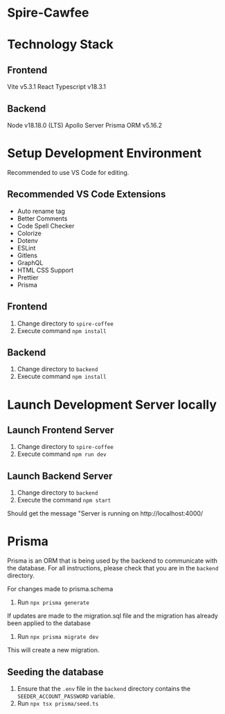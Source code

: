 # Spire-Cawfee

<!-- At some point we want to include a description of the app here -->

# Technology Stack

## Frontend

Vite v5.3.1
React Typescript v18.3.1

## Backend

Node v18.18.0 (LTS)
Apollo Server
Prisma ORM v5.16.2

# Setup Development Environment

Recommended to use VS Code for editing.

## Recommended VS Code Extensions

- Auto rename tag
- Better Comments
- Code Spell Checker
- Colorize
- Dotenv
- ESLint
- Gitlens
- GraphQL
- HTML CSS Support
- Prettier
- Prisma

## Frontend

1. Change directory to `spire-coffee`
2. Execute command `npm install`

## Backend

1. Change directory to `backend`
2. Execute command `npm install`

# Launch Development Server locally

## Launch Frontend Server

1. Change directory to `spire-coffee`
2. Execute command `npm run dev`

## Launch Backend Server

1. Change directory to `backend`
2. Execute the command `npm start`

Should get the message "Server is running on http://localhost:4000/

# Prisma

Prisma is an ORM that is being used by the backend to communicate with the database. For all instructions, please check that you are in the `backend` directory.

For changes made to prisma.schema

1. Run `npx prisma generate`

If updates are made to the migration.sql file and the migration has already been applied to the database

1. Run `npx prisma migrate dev`

This will create a new migration.

## Seeding the database

1. Ensure that the `.env` file in the `backend` directory contains the `SEEDER_ACCOUNT_PASSWORD` variable.
2. Run `npx tsx prisma/seed.ts`
